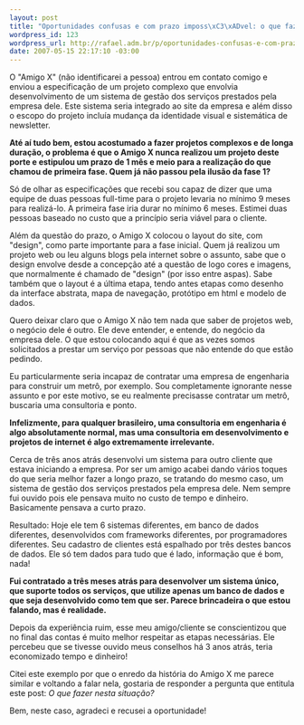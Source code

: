 ```yaml
--- 
layout: post
title: "Oportunidades confusas e com prazo imposs\xC3\xADvel: o que fazer?"
wordpress_id: 123
wordpress_url: http://rafael.adm.br/p/oportunidades-confusas-e-com-prazo-impossivel-o-que-fazer/
date: 2007-05-15 22:17:10 -03:00
---
```

O "Amigo X" (não identificarei a pessoa) entrou em contato comigo e enviou a especificação de um projeto complexo que envolvia desenvolvimento de um sistema de gestão dos serviços prestados pela empresa dele. Este sistema seria integrado ao site da empresa e além disso o escopo do projeto incluía mudança da identidade visual e sistemática de newsletter.

<strong>Até aí tudo bem, estou acostumado a fazer projetos complexos e de longa duração, o problema é que o Amigo X nunca realizou um projeto deste porte e estipulou um prazo de 1 mês e meio para a realização do que chamou de primeira fase. Quem já não passou pela ilusão da fase 1?
</strong>

Só de olhar as especificações que recebi sou capaz de dizer que uma equipe de duas pessoas full-time para o projeto levaria no mínimo 9 meses para realizá-lo. A primeira fase iria durar no mínimo 6 meses. Estimei duas pessoas baseado no custo que a princípio seria viável para o cliente.

Além da questão do prazo, o Amigo X colocou o layout do site, com "design", como parte importante para a fase inicial. Quem já realizou um projeto web ou leu alguns blogs pela internet sobre o assunto, sabe que o design envolve desde a concepção até a questão de logo cores e imagens, que normalmente é chamado de "design" (por isso entre aspas). Sabe também que o layout é a última etapa, tendo antes etapas como desenho da interface abstrata, mapa de navegação, protótipo em html e modelo de dados.

Quero deixar claro que o Amigo X não tem nada que saber de projetos web, o negócio dele é outro.  Ele deve entender, e entende, do negócio da empresa dele. O que estou colocando aqui é que as vezes somos solicitados a prestar um serviço por pessoas que não entende do que estão pedindo.

Eu particularmente seria incapaz de contratar uma empresa de engenharia para construir um metrô, por exemplo. Sou completamente ignorante nesse assunto e por este motivo, se eu realmente precisasse contratar um metrô, buscaria uma consultoria e ponto.

<strong>Infelizmente, para qualquer brasileiro, uma consultoria em engenharia é algo absolutamente normal, mas uma consultoria em desenvolvimento e projetos de internet é algo extremamente irrelevante.</strong>

Cerca de três anos atrás desenvolvi um sistema para outro cliente que estava iniciando a empresa. Por ser um amigo acabei dando vários toques do que seria melhor fazer a longo prazo, se tratando do mesmo caso, um sistema de gestão dos serviços prestados pela empresa dele. Nem sempre fui ouvido pois ele pensava muito no custo de tempo e dinheiro. Basicamente pensava a curto prazo.

Resultado: Hoje ele tem 6 sistemas diferentes, em banco de dados diferentes, desenvolvidos com frameworks diferentes, por programadores diferentes. Seu cadastro de clientes está espalhado por três destes bancos de dados. Ele só tem dados para tudo que é lado, informação que é bom, nada!

<strong>Fui contratado a três meses atrás para desenvolver um sistema único, que suporte todos os serviços, que utilize apenas um banco de dados e que seja desenvolvido como tem que ser. Parece brincadeira o que estou falando, mas é realidade.</strong>

Depois da experiência ruim, esse meu amigo/cliente se conscientizou que no final das contas é muito melhor respeitar as etapas necessárias. Ele percebeu que se tivesse ouvido meus conselhos há 3 anos atrás, teria economizado tempo e dinheiro!

Citei este exemplo por que o enredo da história do Amigo X me parece similar e voltando a falar nela, gostaria de responder a pergunta que entitula este post: <em>O que fazer nesta situação?</em>

Bem, neste caso, agradeci e recusei a oportunidade!
